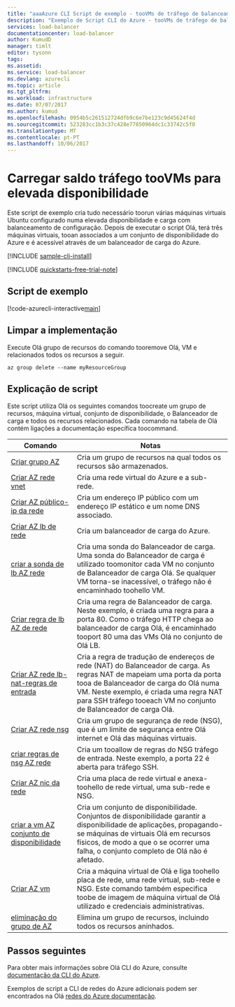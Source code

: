 ```yaml
---
title: "aaaAzure CLI Script de exemplo - tooVMs de tráfego de balanceamento de carga para elevada disponibilidade | Microsoft Docs"
description: "Exemplo de Script CLI do Azure - tooVMs de tráfego de balanceamento de carga para elevada disponibilidade"
services: load-balancer
documentationcenter: load-balancer
author: KumudD
manager: timlt
editor: tysonn
tags: 
ms.assetid: 
ms.service: load-balancer
ms.devlang: azurecli
ms.topic: article
ms.tgt_pltfrm: 
ms.workload: infrastructure
ms.date: 07/07/2017
ms.author: kumud
ms.openlocfilehash: 0954b5c261512724dfb9c6e7be123c9d45624f4d
ms.sourcegitcommit: 523283cc1b3c37c428e77850964dc1c33742c5f0
ms.translationtype: MT
ms.contentlocale: pt-PT
ms.lasthandoff: 10/06/2017
---
```

# <a name="load-balance-traffic-toovms-for-high-availability"></a>Carregar saldo tráfego tooVMs para elevada disponibilidade

Este script de exemplo cria tudo necessário toorun várias máquinas virtuais Ubuntu configurado numa elevada disponibilidade e carga com balanceamento de configuração. Depois de executar o script Olá, terá três máquinas virtuais, tooan associados a um conjunto de disponibilidade do Azure e é acessível através de um balanceador de carga do Azure. 

[!INCLUDE [sample-cli-install](../../../includes/sample-cli-install.md)]

[!INCLUDE [quickstarts-free-trial-note](../../../includes/quickstarts-free-trial-note.md)]

## <a name="sample-script"></a>Script de exemplo

[!code-azurecli-interactive[main](../../../cli_scripts/virtual-machine/create-vm-nlb/create-vm-nlb.sh "Quick Create VM")]

## <a name="clean-up-deployment"></a>Limpar a implementação 

Execute Olá grupo de recursos do comando tooremove Olá, VM e relacionados todos os recursos a seguir.

```azurecli
az group delete --name myResourceGroup
```

## <a name="script-explanation"></a>Explicação de script

Este script utiliza Olá os seguintes comandos toocreate um grupo de recursos, máquina virtual, conjunto de disponibilidade, o Balanceador de carga e todos os recursos relacionados. Cada comando na tabela de Olá contém ligações a documentação específica toocommand.

| Comando | Notas |
|---|---|
| [Criar grupo AZ](https://docs.microsoft.com/cli/azure/group#create) | Cria um grupo de recursos na qual todos os recursos são armazenados. |
| [Criar AZ rede vnet](https://docs.microsoft.com/cli/azure/network/vnet#create) | Cria uma rede virtual do Azure e a sub-rede. |
| [Criar AZ público-ip da rede](https://docs.microsoft.com/cli/azure/network/public-ip#create) | Cria um endereço IP público com um endereço IP estático e um nome DNS associado. |
| [Criar AZ lb de rede](https://docs.microsoft.com/cli/azure/network/lb#create) | Cria um balanceador de carga do Azure. |
| [criar a sonda de lb AZ rede](https://docs.microsoft.com/cli/azure/network/lb/probe#create) | Cria uma sonda do Balanceador de carga. Uma sonda do Balanceador de carga é utilizado toomonitor cada VM no conjunto de Balanceador de carga Olá. Se qualquer VM torna-se inacessível, o tráfego não é encaminhado toohello VM. |
| [Criar regra de lb AZ de rede](https://docs.microsoft.com/cli/azure/network/lb/rule#create) | Cria uma regra de Balanceador de carga. Neste exemplo, é criada uma regra para a porta 80. Como o tráfego HTTP chega ao balanceador de carga Olá, é encaminhado tooport 80 uma das VMs Olá no conjunto de Olá LB. |
| [Criar AZ rede lb-nat-regras de entrada](https://docs.microsoft.com/cli/azure/network/lb/inbound-nat-rule#create) | Cria a regra de tradução de endereços de rede (NAT) do Balanceador de carga.  As regras NAT de mapeiam uma porta da porta tooa de Balanceador de carga do Olá numa VM. Neste exemplo, é criada uma regra NAT para SSH tráfego tooeach VM no conjunto de Balanceador de carga Olá.  |
| [Criar AZ rede nsg](https://docs.microsoft.com/cli/azure/network/nsg#create) | Cria um grupo de segurança de rede (NSG), que é um limite de segurança entre Olá internet e Olá das máquinas virtuais. |
| [criar regras de nsg AZ rede](https://docs.microsoft.com/cli/azure/network/nsg/rule#create) | Cria um tooallow de regras do NSG tráfego de entrada. Neste exemplo, a porta 22 é aberta para tráfego SSH. |
| [Criar AZ nic da rede](https://docs.microsoft.com/cli/azure/network/nic#create) | Cria uma placa de rede virtual e anexa-toohello de rede virtual, uma sub-rede e NSG. |
| [criar a vm AZ conjunto de disponibilidade](https://docs.microsoft.com/cli/azure/network/lb/rule#create) | Cria um conjunto de disponibilidade. Conjuntos de disponibilidade garantir a disponibilidade de aplicações, propagando-se máquinas de virtuais Olá em recursos físicos, de modo a que o se ocorrer uma falha, o conjunto completo de Olá não é afetado. |
| [Criar AZ vm](/cli/azure/vm#create) | Cria a máquina virtual de Olá e liga toohello placa de rede, uma rede virtual, sub-rede e NSG. Este comando também especifica toobe de imagem de máquina virtual de Olá utilizado e credenciais administrativas.  |
| [eliminação do grupo de AZ](https://docs.microsoft.com/cli/azure/vm/extension#set) | Elimina um grupo de recursos, incluindo todos os recursos aninhados. |

## <a name="next-steps"></a>Passos seguintes

Para obter mais informações sobre Olá CLI do Azure, consulte [documentação da CLI do Azure](https://docs.microsoft.com/cli/azure/overview).

Exemplos de script a CLI de redes do Azure adicionais podem ser encontrados na Olá [redes do Azure documentação](../cli-samples.md).

